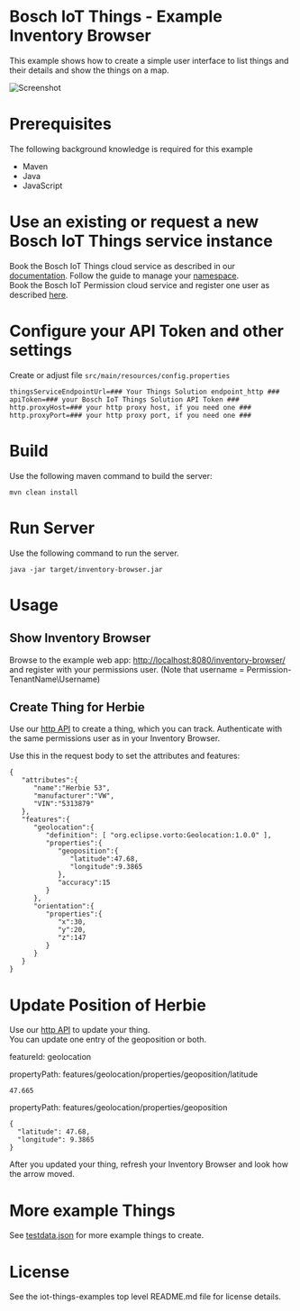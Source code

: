 # Bosch IoT Things - Example Inventory Browser

This example shows how to create a simple user interface to list things and their details and show the things on a map.

![Screenshot](screenshot.png)

# Prerequisites

The following background knowledge is required for this example
- Maven
- Java
- JavaScript

# Use an existing or request a new Bosch IoT Things service instance

Book the Bosch IoT Things cloud service as described in our [documentation](https://things.eu-1.bosch-iot-suite.com/dokuwiki/doku.php?id=2_getting_started:booking:start). Follow the guide to manage your [namespace](https://things.eu-1.bosch-iot-suite.com/dokuwiki/doku.php?id=2_getting_started:booking:manage-solution-namespace).\
Book the Bosch IoT Permission cloud service and register one user as described [here](https://things.eu-1.bosch-iot-suite.com/dokuwiki/doku.php?id=examples_demo:createuser).

# Configure your API Token and other settings

Create or adjust file `src/main/resources/config.properties`

```
thingsServiceEndpointUrl=### Your Things Solution endpoint_http ###
apiToken=### your Bosch IoT Things Solution API Token ###
http.proxyHost=### your http proxy host, if you need one ###
http.proxyPort=### your http proxy port, if you need one ###
```

# Build

Use the following maven command to build the server:
```
mvn clean install
```

# Run Server

Use the following command to run the server.
```
java -jar target/inventory-browser.jar
```

# Usage

## Show Inventory Browser

Browse to the example web app: <http://localhost:8080/inventory-browser/> and register with your permissions user. (Note that username = Permission-TenantName\Username)

## Create Thing for Herbie

Use our [http API](https://apidocs.bosch-iot-suite.com/?urls.primaryName=Bosch%20IoT%20Things%20-%20API%20v2#/Things/put_things__thingId_) to create a thing, which you can track. Authenticate with the same permissions user as in your Inventory Browser.

Use this in the request body to set the attributes and features:
```
{
   "attributes":{
      "name":"Herbie 53",
      "manufacturer":"VW",
      "VIN":"5313879"
   },
   "features":{
      "geolocation":{
         "definition": [ "org.eclipse.vorto:Geolocation:1.0.0" ],
         "properties":{
            "geoposition":{
               "latitude":47.68,
               "longitude":9.3865
            },
            "accuracy":15
         }
      },
      "orientation":{
         "properties":{
            "x":30,
            "y":20,
            "z":147
         }
      }
   }
}
```

# Update Position of Herbie

Use our [http API](https://apidocs.bosch-iot-suite.com/?urls.primaryName=Bosch%20IoT%20Things%20-%20API%20v2#/Features/put_things__thingId__features__featureId__properties__propertyPath_) to update your thing.\
You can update one entry of the geoposition or both.

featureId: geolocation

propertyPath: features/geolocation/properties/geoposition/latitude
```
47.665
```

propertyPath: features/geolocation/properties/geoposition
```
{
  "latitude": 47.68,
  "longitude": 9.3865
}
```

After you updated your thing, refresh your Inventory Browser and look how the arrow moved.

# More example Things

See [testdata.json](testdata.json) for more example things to create.

# License

See the iot-things-examples top level README.md file for license details.
